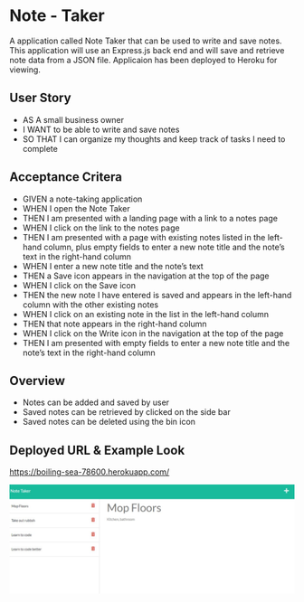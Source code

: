 # Note - Taker

A application called Note Taker that can be used to write and save notes. This application will use an Express.js back end and will save and retrieve note data from a JSON file. Applicaion has been deployed to Heroku for viewing. 

## User Story 

* AS A small business owner
* I WANT to be able to write and save notes
* SO THAT I can organize my thoughts and keep track of tasks I need to complete


## Acceptance Critera
* GIVEN a note-taking application
* WHEN I open the Note Taker
* THEN I am presented with a landing page with a link to a notes page
* WHEN I click on the link to the notes page
* THEN I am presented with a page with existing notes listed in the left-hand column, plus empty fields to enter a new note title and the note’s text in the right-hand column
* WHEN I enter a new note title and the note’s text
* THEN a Save icon appears in the navigation at the top of the page
* WHEN I click on the Save icon
* THEN the new note I have entered is saved and appears in the left-hand column with the other existing notes
* WHEN I click on an existing note in the list in the left-hand column
* THEN that note appears in the right-hand column
* WHEN I click on the Write icon in the navigation at the top of the page
* THEN I am presented with empty fields to enter a new note title and the note’s text in the right-hand column

## Overview

* Notes can be added and saved by user
* Saved notes can be retrieved by clicked on the side bar
* Saved notes can be deleted using the bin icon 

## Deployed URL & Example Look
https://boiling-sea-78600.herokuapp.com/

<img src="./assets/example.jpg">



